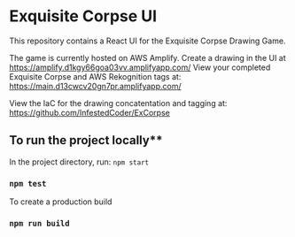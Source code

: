 # Exquisite Corpse UI

This repository contains a React UI for the Exquisite Corpse Drawing Game.

The game is currently hosted on AWS Amplify.
Create a drawing in the UI at  https://amplify.d1kgy66goa03vv.amplifyapp.com/
View your completed Exquisite Corpse and AWS Rekognition tags at: https://main.d13cwcv20gn7pr.amplifyapp.com/

View the IaC for the drawing concatentation and tagging at: https://github.com/InfestedCoder/ExCorpse

## To run the project locally**

In the project directory, run:
 `npm start`

### `npm test`

To create a production build

### `npm run build`

